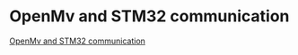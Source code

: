 # OpenMv and STM32 communication
[OpenMv and STM32 communication](https://aiwithcloud.com/2022/09/19/openmv_and_stm32_communication/)